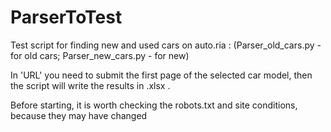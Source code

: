 # ParserToTest
Test script for finding new and used cars on auto.ria :
(Parser_old_cars.py - for old cars; 
Parser_new_cars.py - for new)

In 'URL' you need to submit the first page of the selected car model, then the script will write the results in .xlsx .

Before starting, it is worth checking the robots.txt and site conditions, because they may have changed
